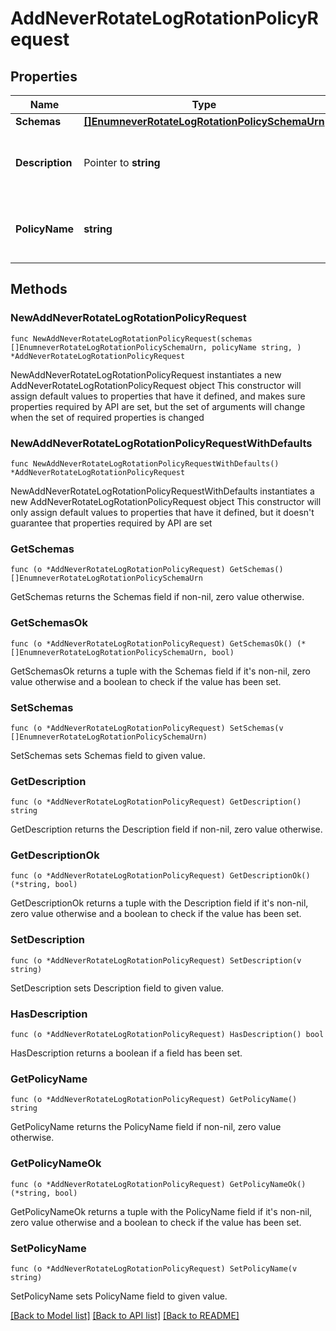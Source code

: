 # AddNeverRotateLogRotationPolicyRequest

## Properties

Name | Type | Description | Notes
------------ | ------------- | ------------- | -------------
**Schemas** | [**[]EnumneverRotateLogRotationPolicySchemaUrn**](EnumneverRotateLogRotationPolicySchemaUrn.md) |  | 
**Description** | Pointer to **string** | A description for this Log Rotation Policy | [optional] 
**PolicyName** | **string** | Name of the new Log Rotation Policy | 

## Methods

### NewAddNeverRotateLogRotationPolicyRequest

`func NewAddNeverRotateLogRotationPolicyRequest(schemas []EnumneverRotateLogRotationPolicySchemaUrn, policyName string, ) *AddNeverRotateLogRotationPolicyRequest`

NewAddNeverRotateLogRotationPolicyRequest instantiates a new AddNeverRotateLogRotationPolicyRequest object
This constructor will assign default values to properties that have it defined,
and makes sure properties required by API are set, but the set of arguments
will change when the set of required properties is changed

### NewAddNeverRotateLogRotationPolicyRequestWithDefaults

`func NewAddNeverRotateLogRotationPolicyRequestWithDefaults() *AddNeverRotateLogRotationPolicyRequest`

NewAddNeverRotateLogRotationPolicyRequestWithDefaults instantiates a new AddNeverRotateLogRotationPolicyRequest object
This constructor will only assign default values to properties that have it defined,
but it doesn't guarantee that properties required by API are set

### GetSchemas

`func (o *AddNeverRotateLogRotationPolicyRequest) GetSchemas() []EnumneverRotateLogRotationPolicySchemaUrn`

GetSchemas returns the Schemas field if non-nil, zero value otherwise.

### GetSchemasOk

`func (o *AddNeverRotateLogRotationPolicyRequest) GetSchemasOk() (*[]EnumneverRotateLogRotationPolicySchemaUrn, bool)`

GetSchemasOk returns a tuple with the Schemas field if it's non-nil, zero value otherwise
and a boolean to check if the value has been set.

### SetSchemas

`func (o *AddNeverRotateLogRotationPolicyRequest) SetSchemas(v []EnumneverRotateLogRotationPolicySchemaUrn)`

SetSchemas sets Schemas field to given value.


### GetDescription

`func (o *AddNeverRotateLogRotationPolicyRequest) GetDescription() string`

GetDescription returns the Description field if non-nil, zero value otherwise.

### GetDescriptionOk

`func (o *AddNeverRotateLogRotationPolicyRequest) GetDescriptionOk() (*string, bool)`

GetDescriptionOk returns a tuple with the Description field if it's non-nil, zero value otherwise
and a boolean to check if the value has been set.

### SetDescription

`func (o *AddNeverRotateLogRotationPolicyRequest) SetDescription(v string)`

SetDescription sets Description field to given value.

### HasDescription

`func (o *AddNeverRotateLogRotationPolicyRequest) HasDescription() bool`

HasDescription returns a boolean if a field has been set.

### GetPolicyName

`func (o *AddNeverRotateLogRotationPolicyRequest) GetPolicyName() string`

GetPolicyName returns the PolicyName field if non-nil, zero value otherwise.

### GetPolicyNameOk

`func (o *AddNeverRotateLogRotationPolicyRequest) GetPolicyNameOk() (*string, bool)`

GetPolicyNameOk returns a tuple with the PolicyName field if it's non-nil, zero value otherwise
and a boolean to check if the value has been set.

### SetPolicyName

`func (o *AddNeverRotateLogRotationPolicyRequest) SetPolicyName(v string)`

SetPolicyName sets PolicyName field to given value.



[[Back to Model list]](../README.md#documentation-for-models) [[Back to API list]](../README.md#documentation-for-api-endpoints) [[Back to README]](../README.md)


